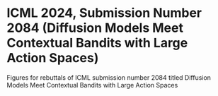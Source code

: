 # ICML 2024, Submission Number 2084 (Diffusion Models Meet Contextual Bandits with Large Action Spaces)
Figures for rebuttals of ICML submission number 2084 titled Diffusion Models Meet Contextual Bandits with Large Action Spaces
